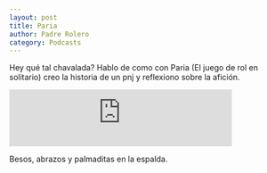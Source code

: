 ```yaml
---
layout: post
title: Paria
author: Padre Rolero
category: Podcasts
---
```

Hey qué tal chavalada? Hablo de como con Paria (El juego de rol en solitario) creo la historia de un pnj y reflexiono sobre la afición.

<iframe src="https://podcasters.spotify.com/pod/show/padreyrolero/embed/episodes/Paria-e26fc5t" height="102px" width="400px" frameborder="0" scrolling="no"></iframe>



Besos, abrazos y palmaditas en la espalda.









